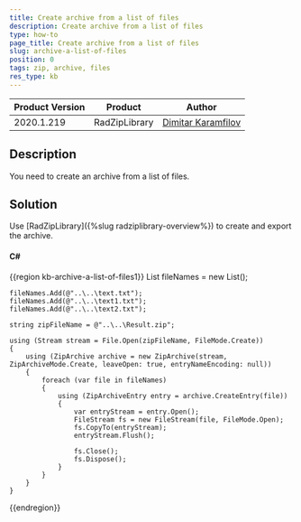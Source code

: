 ```yaml
---
title: Create archive from a list of files
description: Create archive from a list of files
type: how-to
page_title: Create archive from a list of files
slug: archive-a-list-of-files
position: 0
tags: zip, archive, files  
res_type: kb
---
```


|Product Version|Product|Author|
|----|----|----|
|2020.1.219|RadZipLibrary|[Dimitar Karamfilov](https://www.telerik.com/blogs/author/dimitar-karamfilov)|

## Description
 
You need to create an archive from a list of files. 

## Solution

Use [RadZipLibrary]({%slug radziplibrary-overview%}) to create and export the archive.

#### __C#__

{{region kb-archive-a-list-of-files1}}
    List<string> fileNames = new List<string>();

    fileNames.Add(@"..\..\text.txt");
    fileNames.Add(@"..\..\text1.txt");
    fileNames.Add(@"..\..\text2.txt");

    string zipFileName = @"..\..\Result.zip";

    using (Stream stream = File.Open(zipFileName, FileMode.Create))
    {
        using (ZipArchive archive = new ZipArchive(stream, ZipArchiveMode.Create, leaveOpen: true, entryNameEncoding: null))
        {
            foreach (var file in fileNames)
            {
                using (ZipArchiveEntry entry = archive.CreateEntry(file))
                {
                    var entryStream = entry.Open();
                    FileStream fs = new FileStream(file, FileMode.Open);
                    fs.CopyTo(entryStream);
                    entryStream.Flush();

                    fs.Close();
                    fs.Dispose();
                }
            }
        }
    }

{{endregion}}